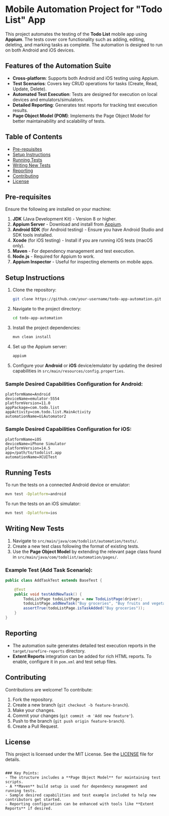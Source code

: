 # Mobile Automation Project for "Todo List" App

This project automates the testing of the **Todo List** mobile app using **Appium**. The tests cover core functionality such as adding, editing, deleting, and marking tasks as complete. The automation is designed to run on both Android and iOS devices.

## Features of the Automation Suite

- **Cross-platform**: Supports both Android and iOS testing using Appium.
- **Test Scenarios**: Covers key CRUD operations for tasks (Create, Read, Update, Delete).
- **Automated Test Execution**: Tests are designed for execution on local devices and emulators/simulators.
- **Detailed Reporting**: Generates test reports for tracking test execution results.
- **Page Object Model (POM)**: Implements the Page Object Model for better maintainability and scalability of tests.

## Table of Contents

- [Pre-requisites](#pre-requisites)
- [Setup Instructions](#setup-instructions)
- [Running Tests](#running-tests)
- [Writing New Tests](#writing-new-tests)
- [Reporting](#reporting)
- [Contributing](#contributing)
- [License](#license)


## Pre-requisites

Ensure the following are installed on your machine:

1. **JDK** (Java Development Kit) - Version 8 or higher.
2. **Appium Server** - Download and install from [Appium](https://appium.io/).
3. **Android SDK** (for Android testing) - Ensure you have Android Studio and SDK tools installed.
4. **Xcode** (for iOS testing) - Install if you are running iOS tests (macOS only).
5. **Maven** - For dependency management and test execution.
6. **Node.js** - Required for Appium to work.
7. **Appium Inspector** - Useful for inspecting elements on mobile apps.

## Setup Instructions

1. Clone the repository:

   ```bash
   git clone https://github.com/your-username/todo-app-automation.git
   ```

2. Navigate to the project directory:

   ```bash
   cd todo-app-automation
   ```

3. Install the project dependencies:

   ```bash
   mvn clean install
   ```

4. Set up the Appium server:

   ```bash
   appium
   ```

5. Configure your **Android** or **iOS** device/emulator by updating the desired capabilities in `src/main/resources/config.properties`.

### Sample Desired Capabilities Configuration for Android:
```properties
platformName=Android
deviceName=emulator-5554
platformVersion=11.0
appPackage=com.todo.list
appActivity=com.todo.list.MainActivity
automationName=UiAutomator2
```

### Sample Desired Capabilities Configuration for iOS:
```properties
platformName=iOS
deviceName=iPhone Simulator
platformVersion=14.5
app=/path/to/todolist.app
automationName=XCUITest
```

## Running Tests

To run the tests on a connected Android device or emulator:

```bash
mvn test -Dplatform=android
```

To run the tests on an iOS simulator:

```bash
mvn test -Dplatform=ios
```

## Writing New Tests

1. Navigate to `src/main/java/com/todolist/automation/tests/`.
2. Create a new test class following the format of existing tests.
3. Use the **Page Object Model** by extending the relevant page class found in `src/main/java/com/todolist/automation/pages/`.

### Example Test (Add Task Scenario):
```java
public class AddTaskTest extends BaseTest {

    @Test
    public void testAddNewTask() {
        TodoListPage todoListPage = new TodoListPage(driver);
        todoListPage.addNewTask("Buy groceries", "Buy fruits and vegetables");
        assertTrue(todoListPage.isTaskAdded("Buy groceries"));
    }
}
```

## Reporting

- The automation suite generates detailed test execution reports in the `target/surefire-reports` directory.
- **Extent Reports** integration can be added for rich HTML reports. To enable, configure it in `pom.xml` and test setup files.

## Contributing

Contributions are welcome! To contribute:

1. Fork the repository.
2. Create a new branch (`git checkout -b feature-branch`).
3. Make your changes.
4. Commit your changes (`git commit -m 'Add new feature'`).
5. Push to the branch (`git push origin feature-branch`).
6. Create a Pull Request.

## License

This project is licensed under the MIT License. See the [LICENSE](LICENSE) file for details.
```

### Key Points:
- The structure includes a **Page Object Model** for maintaining test scripts.
- A **Maven** build setup is used for dependency management and running tests.
- Sample desired capabilities and test example included to help new contributors get started.
- Reporting configuration can be enhanced with tools like **Extent Reports** if desired.
